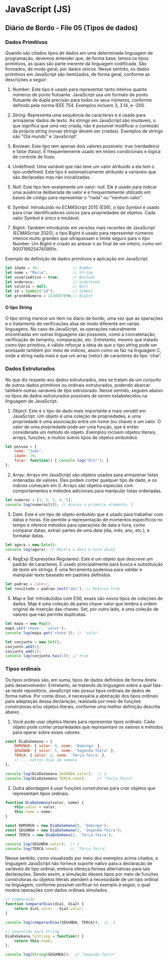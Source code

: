 # JavaScript (JS)
## Diário de Bordo - File 05 (Tipos de dados)
### Dados Primitivos

Quando são citados tipos de dados em uma determinada linguagem de programação, devemos entender que, de forma base, temos os tipos primitivos, as quais são parte inerente da linguagem codificada. Sâo formados, de modo geral, por dados únicos.
Nesse sentido, os dados primitivos em JavaScript são itemizados, de forma geral, conforme as descrições a seguir:

1. Number: Este tipo é usado para representar tanto inteiros quanto números de ponto flutuante. JavaScript usa um formato de ponto flutuante de dupla precisão para todos os seus números, conforme definido pela norma IEEE 754. Exemplos incluem 3, 3.14, e -200.

2. String: Representa uma sequência de caracteres e é usado para armazenar dados de texto. As strings em JavaScript são imutáveis, o que significa que uma vez criada, não é possível modificar o conteúdo da própria string (novas strings devem ser criadas). Exemplos de strings são "Olá mundo" e 'JavaScript'.

3. Boolean: Este tipo tem apenas dois valores possíveis: true (verdadeiro) e false (falso). É frequentemente usado em testes condicionais e lógica de controle de fluxo.

4. Undefined: Uma variável que não teve um valor atribuído a ela tem o tipo undefined. Este tipo é automaticamente atribuído a variáveis que são declaradas mas não inicializadas.

5. Null: Este tipo tem exatamente um valor: null. Ele é usado para indicar uma ausência deliberada de valor e é frequentemente utilizado em bases de código para representar o "nada" ou "nenhum valor".

6. Symbol: Introduzido no ECMAScript 2015 (ES6), o tipo Symbol é usado para criar identificadores únicos para propriedades de objetos. Cada valor Symbol é único e imutável.

7. BigInt: Também introduzido em versões mais recentes de JavaScript (ECMAScript 2020), o tipo BigInt é usado para representar números inteiros muito grandes que ultrapassam o limite seguro para o tipo Number. Um BigInt é criado ao anexar n ao final de um inteiro, como em 9007199254740991n.

Exemplo da definição de dados primitivos e aplicação em JavaScript

~~~javascript
let idade = 30;               // Number
let nome = "Maria";           // String
let usuarioAtivo = true;      // Boolean
let endereco;                 // Undefined
let salario = null;           // Null
let id = Symbol("id");        // Symbol
let grandeNumero = 123456789n;// BigInt
~~~

#### O tipo String

O tipo string merece um item no diário de bordo, uma vez que as operações e o tratamento de verificações atua de modo diferente em várias linguagens. No caso de JavaScript, as operações naturalmente encontradas em outras linguagens são possíveis, como a concatenação, verificação de tamanho, comparação, etc. Entretanto, mesmo que tratado como tipo primitivo, é válido reforçar a ideia de que o tipo string pode ser acessado também por meio de índices, assim como se faz na linguagem C, onde a string nada mais é que um array (vetor) de caracteres do tipo 'char'.

### Dados Estruturados
No que diz respeito aos dados estruturados, eles se tratam de um conjunto de outros dados primitivos ou ordinais estruturados, podendo abarcar também outras variáveis de tipo estruturado. Nesse sentido, seguem abaixo os tipos de dados estruturados possíveis de serem estabelecidos na linguagem de JavaScript.

1. Object: Este é o tipo de dado mais importante e mais versátil em JavaScript. Um objeto é uma coleção de propriedades, e uma propriedade é uma associação entre um nome (ou chave) e um valor. O valor de uma propriedade pode ser uma função, que é então considerada um método do objeto. Exemplos incluem objetos literais, arrays, funções, e muitos outros tipos de objetos embutidos.

~~~javascript
let pessoa = {
    nome: "João",
    idade: 28,
    falar: function() { console.log("Olá!"); }
};
~~~

2. Array: Arrays em JavaScript são objetos usados para armazenar listas ordenadas de valores. Eles podem conter qualquer tipo de dado, e os índices começam em 0. Arrays são objetos especiais com comportamentos e métodos adicionais para manipular listas ordenadas.
~~~javascript
let numeros = [1, 2, 3, 4, 5];
console.log(numeros[0]); // Acessa o primeiro elemento, 1
~~~

3. Date: Este é um tipo de objeto embutido que é usado para trabalhar com datas e horas. Ele permite a representação de momentos específicos no tempo e oferece métodos para operações de data e hora, como comparar datas, extrair partes de uma data (dia, mês, ano, etc.), e formatar datas.
~~~javascript
let agora = new Date();
console.log(agora); // Mostra a data e hora atual
~~~

4. RegExp (Expressões Regulares): Este é um objeto que descreve um padrão de caracteres. É usado principalmente para busca e substituição de texto em strings. É uma ferramenta poderosa para validar e manipular texto baseado em padrões definidos.
~~~javascript
let padrao = /ab+c/;
let resultado = padrao.test("abc"); // Retorna true
~~~

5. Map e Set: Introduzidos com ES6, esses são novos tipos de coleções de dados. Map é uma coleção de pares chave-valor que lembra a ordem original de inserção das chaves. Set, por outro lado, é uma coleção de valores que não permite duplicatas.
~~~javascript
let mapa = new Map();
mapa.set('chave', 'valor');
console.log(mapa.get('chave')); // 'valor'

let conjunto = new Set();
conjunto.add(1);
conjunto.add(2);
console.log(conjunto.has(1)); // true
~~~

### Tipos ordinais

Os tipos ordinais são, em suma, tipos de dados definidos de forma direta pelo desenvolvedor. Entretanto, se tratando da linguagem sobre a qual fala-se neste repositório, JavaScript não possui tipos ordinais de dados de forma nativa. Por conta disso, é necessária a abstração dos tipos ordinais para adaptação dessa declaração, realizada por meio de funções construtoras e/ou objetos literais, conforme uma melhor definição descrita abaixo.

1. Você pode usar objetos literais para representar tipos ordinais. Cada objeto pode conter propriedades que representam os valores e métodos para operar sobre esses valores.
~~~javascript
const DiaDaSemana = {
    DOMINGO: { valor: 0, nome: 'Domingo' },
    SEGUNDA: { valor: 1, nome: 'Segunda-feira' },
    TERCA: { valor: 2, nome: 'Terça-feira' },
    // ... outros dias da semana
};

console.log(DiaDaSemana.SEGUNDA.valor);  // 1
console.log(DiaDaSemana.TERCA.nome);     // "Terça-feira"
~~~

2. Outra abordagem é usar funções construtoras para criar objetos que representam tipos ordinais.
~~~javascript
function DiaDaSemana(valor, nome) {
    this.valor = valor;
    this.nome = nome;
}

const DOMINGO = new DiaDaSemana(0, 'Domingo');
const SEGUNDA = new DiaDaSemana(1, 'Segunda-feira');
const TERCA = new DiaDaSemana(2, 'Terça-feira');

console.log(SEGUNDA.valor);  // 1
console.log(TERCA.nome);     // "Terça-feira"
~~~

Nesse sentido, como visualizado por meio dos exemplos acima citados, a linguagem JavaScript não fornece suporte nativo para a declaração de variáveis de tipo ordinal, embora ofereça formas alternativas para tais declarações. Sendo assim, a simulação desses tipos por meio de funções construtoras ou objetos literais atendem a necessidade de um tipo ordinal na linguagem, conforme possível verificar no exemplo à seguir, o qual mostra operações com dados ordinais simulados.

~~~javascript
// Comparação
function compararDias(dia1, dia2) {
    return dia1.valor - dia2.valor;
}

console.log(compararDias(SEGUNDA, TERCA));  // -1

// Conversão para String
DiaDaSemana.toString = function() {
    return this.nome;
};

console.log(String(SEGUNDA));  // "Segunda-feira"
~~~

